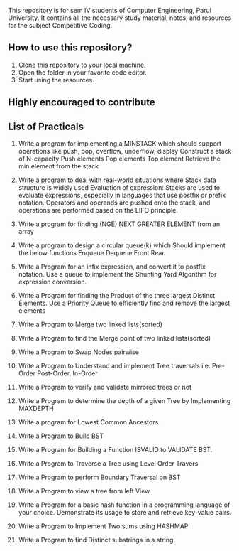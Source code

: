 This repository is for sem IV students of Computer Engineering, Parul University. It contains all the necessary study material, notes, and resources for the subject Competitive Coding. 

## How to use this repository?
1. Clone this repository to your local machine.
2. Open the folder in your favorite code editor.
3. Start using the resources.

## Highly encouraged to contribute

## List of Practicals
1. Write a program for implementing a  MINSTACK  which should support operations like push, pop, overflow, underflow, display
Construct a stack of N-capacity
Push elements 
Pop elements
Top element 
Retrieve the min element from the stack

2. Write a program to deal with real-world situations where Stack data structure is widely used
         Evaluation of expression:
                                      Stacks are used to evaluate expressions, especially in languages that use postfix or prefix notation. Operators and operands are pushed onto the stack, and operations are performed based on the LIFO principle.


3. Write a program for finding (NGE) NEXT GREATER ELEMENT from an array


4. Write a program to design a circular queue(k) which Should implement the below functions 
    Enqueue 
    Dequeue
    Front 
    Rear

5. Write a Program for an infix expression, and convert it to postfix notation. Use a queue to implement the Shunting Yard Algorithm for expression conversion.

6. Write a Program for finding the Product of the three largest Distinct Elements. Use a Priority Queue to efficiently find and remove the largest elements

7. Write a Program to Merge two linked lists(sorted)

8. Write a Program to find the Merge point of two linked lists(sorted)

9. Write a Program to Swap Nodes pairwise

10. Write a Program to Understand and implement Tree traversals i.e. Pre-Order Post-Order, In-Order

11. Write a Program to verify and validate mirrored trees or not

12. Write a Program to determine the depth of a given Tree by Implementing MAXDEPTH

13. Write a program for Lowest Common Ancestors

14. Write a Program to Build BST

15. Write a Program for Building a Function ISVALID to VALIDATE BST.

16. Write a Program to Traverse a Tree using Level Order Travers

17.  Write a Program to perform Boundary Traversal on BST

18. Write a Program to view a tree from left View

19. Write a Program for a basic hash function in a programming language of your choice. Demonstrate its usage to store and retrieve key-value pairs.

20. Write a Program to Implement Two sums using HASHMAP

21. Write a Program to find Distinct substrings in a string
